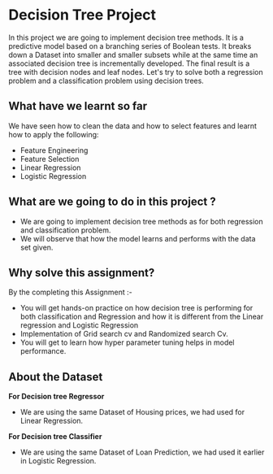 # Decision Tree Project

In this project we are going to implement decision tree methods. It is a predictive model based on a branching series of Boolean tests.
It breaks down a Dataset into smaller and smaller subsets while at the same time an associated decision tree is incrementally developed.
The final result is a tree with decision nodes and leaf nodes.
Let's try to solve both a regression problem and a classification problem using decision trees.


## What have we learnt so far 
We have seen how to clean the data and how to select features and learnt how to apply the following:

- Feature Engineering
- Feature Selection
- Linear Regression
- Logistic Regression

## What are we going to do in this project ?
- We are going to implement decision tree methods as for both regression and classification problem.
- We will observe that how the model learns and performs with the data set given.

## Why solve this assignment?

By the completing this Assignment :-

- You will get hands-on practice on how decision tree is performing for both classification and Regression and how it is different from the Linear regression and Logistic Regression
- Implementation of Grid search cv and Randomized search Cv.
- You will get to learn how hyper parameter tuning helps in model performance.

## About the Dataset

**For Decision tree Regressor**
- We are using the same Dataset of Housing prices, we had used for Linear Regression.

**For Decision tree Classifier**
- We are using the same Dataset of Loan Prediction, we had used it earlier in Logistic Regression.
